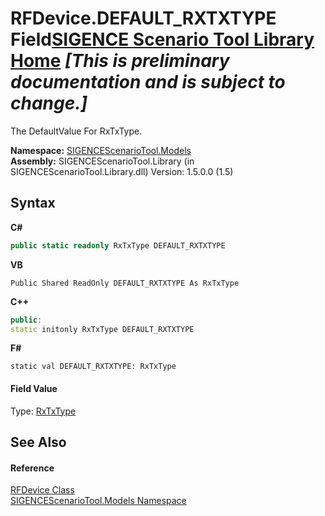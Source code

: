 # RFDevice.DEFAULT_RXTXTYPE Field<a href="https://github.com/ObiWanLansi/SIGENCE-Scenario-Tool">SIGENCE Scenario Tool Library Home</a> _**\[This is preliminary documentation and is subject to change.\]**_

The DefaultValue For RxTxType.

**Namespace:**&nbsp;<a href="f93b21e6-e11a-5c2f-6a3f-e615945fd019.md">SIGENCEScenarioTool.Models</a><br />**Assembly:**&nbsp;SIGENCEScenarioTool.Library (in SIGENCEScenarioTool.Library.dll) Version: 1.5.0.0 (1.5)

## Syntax

**C#**<br />
``` C#
public static readonly RxTxType DEFAULT_RXTXTYPE
```

**VB**<br />
``` VB
Public Shared ReadOnly DEFAULT_RXTXTYPE As RxTxType
```

**C++**<br />
``` C++
public:
static initonly RxTxType DEFAULT_RXTXTYPE
```

**F#**<br />
``` F#
static val DEFAULT_RXTXTYPE: RxTxType
```


#### Field Value
Type: <a href="f66eb36b-eb66-1b6e-6c73-a3a86a3d1748.md">RxTxType</a>

## See Also


#### Reference
<a href="a824a6f0-dedb-4d3f-8139-8c48872258ae.md">RFDevice Class</a><br /><a href="f93b21e6-e11a-5c2f-6a3f-e615945fd019.md">SIGENCEScenarioTool.Models Namespace</a><br />